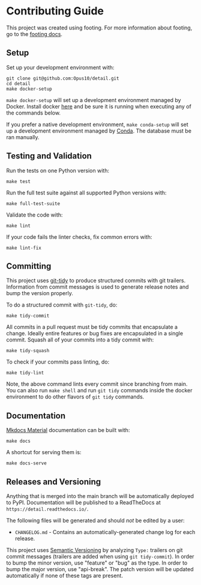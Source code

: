 # Contributing Guide

This project was created using footing. For more information about footing, go to the [footing docs](https://github.com/Opus10/footing).

## Setup

Set up your development environment with:

    git clone git@github.com:Opus10/detail.git
    cd detail
    make docker-setup

`make docker-setup` will set up a development environment managed by Docker. Install docker [here](https://www.docker.com/get-started) and be sure it is running when executing any of the commands below.

If you prefer a native development environment, `make conda-setup` will set up a development environment managed by [Conda](https://conda.io). The database must be ran manually.

## Testing and Validation

Run the tests on one Python version with:

    make test

Run the full test suite against all supported Python versions with:

    make full-test-suite

Validate the code with:

    make lint

If your code fails the linter checks, fix common errors with:

    make lint-fix

## Committing

This project uses [git-tidy](https://github.com/Opus10/git-tidy) to produce structured commits with git trailers. Information from commit messages is used to generate release notes and bump the version properly.

To do a structured commit with `git-tidy`, do:

    make tidy-commit

All commits in a pull request must be tidy commits that encapsulate a change. Ideally entire features or bug fixes are encapsulated in a single commit. Squash all of your commits into a tidy commit with:

    make tidy-squash

To check if your commits pass linting, do:

    make tidy-lint

Note, the above command lints every commit since branching from main. You can also run `make shell` and run `git tidy` commands inside the docker environment to do other flavors of `git tidy` commands.

## Documentation

[Mkdocs Material](https://squidfunk.github.io/mkdocs-material/) documentation can be built with:

    make docs

A shortcut for serving them is:

    make docs-serve

## Releases and Versioning

Anything that is merged into the main branch will be automatically deployed to PyPI. Documentation will be published to a ReadTheDocs at `https://detail.readthedocs.io/`.

The following files will be generated and should *not* be edited by a user:

- `CHANGELOG.md` - Contains an automatically-generated change log for each release.

This project uses [Semantic Versioning](http://semver.org) by analyzing `Type:` trailers on git commit messages (trailers are added when using `git tidy-commit`). In order to bump the minor version, use "feature" or "bug" as the type. In order to bump the major version, use "api-break". The patch version will be updated automatically if none of these tags are present.
